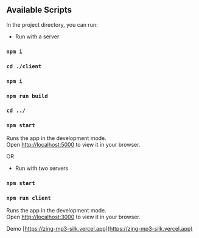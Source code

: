 

## Available Scripts

In the project directory, you can run:

- Run with a server
### `npm i`
### `cd ./client`
### `npm i`
### `npm run build`
### `cd ../`
### `npm start`
Runs the app in the development mode.\
Open [http://localhost:5000](http://localhost:5000) to view it in your browser.

OR

- Run with two servers
### `npm start`
### `npm run client`
Runs the app in the development mode.\
Open [http://localhost:3000](http://localhost:3000) to view it in your browser.



Demo [https://zing-mp3-silk.vercel.app](https://zing-mp3-silk.vercel.app)